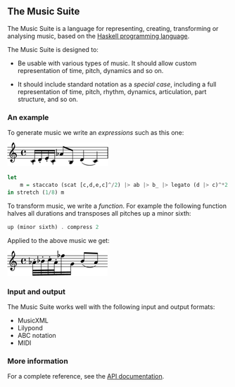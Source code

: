 

## The Music Suite

<!--
> *Please note:* The API and docs are not particularly stable at the moment. An official release note will appear in due time.
-->

The Music Suite is a language for representing, creating, transforming or analysing music, based on the [Haskell programming language][Haskell]. 

The Music Suite is designed to:

* Be usable with various types of music. It should allow custom representation of time, pitch, dynamics and so on.

* It should include standard notation as a *special case*, including a full representation of time, pitch, rhythm, dynamics, articulation, part structure, and so on. 



### An example

To generate music we write an *expressions* such as this one:

<div class='haskell-music'>



![](4ea6815a58473e70x.png)

```haskell
let
    m = staccato (scat [c,d,e,c]^/2) |> ab |> b_ |> legato (d |> c)^*2
in stretch (1/8) m

```

</div>

To transform music, we write a *function*. For example the following function halves all durations and transposes all pitches up a minor sixth:

```haskell
up (minor sixth) . compress 2

```

Applied to the above music we get:



![](1dfd7766e2c33bbex.png)

### Input and output

The Music Suite works well with the following input and output formats:

* MusicXML
* Lilypond
* ABC notation
* MIDI

### More information

For a complete reference, see the [API documentation](/docs/api).

<!--
For an introduction, see [User Guide](User-Guide).
-->

[Haskell]:      http://www.haskell.org/haskellwiki/Haskell
[Haskore]:      http://www.haskell.org/haskellwiki/Haskore
[Euterpea]:     http://haskell.cs.yale.edu/euterpea
[Diagrams]:     http://projects.haskell.org/diagrams
[Reactive]:     http://hackage.haskell.org/package/reactive






